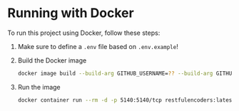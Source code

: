 # Running with Docker

To run this project using Docker, follow these steps:

1. Make sure to define a `.env` file based on `.env.example`!

2. Build the Docker image
    ```sh
    docker image build --build-arg GITHUB_USERNAME=?? --build-arg GITHUB_TOKEN=?? --pull --tag 'restfulencoders:latest' .
    ```
3. Run the image
    ```sh
    docker container run --rm -d -p 5140:5140/tcp restfulencoders:latest
    ```

